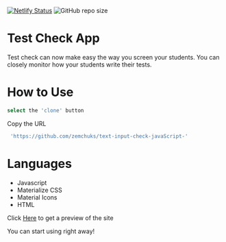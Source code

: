 [![Netlify Status](https://api.netlify.com/api/v1/badges/4c0b8fa7-4c93-4571-a048-57fa9ed5ff4b/deploy-status)](https://app.netlify.com/sites/testchecker/deploys)
![GitHub repo size](https://img.shields.io/github/repo-size/zemchuks/text-input-check-javaScript-)


# Test Check App

Test check can now make easy the way you screen your students.
You can closely monitor how your students write their tests.

# How to Use

```bash
select the 'clone' button
```

Copy the URL
```bash
 'https://github.com/zemchuks/text-input-check-javaScript-'
```

# Languages

- Javascript
- Materialize CSS
- Material Icons
- HTML

Click [Here](https://testchecker.netlify.app/) to get a preview of the site

You can start using right away!